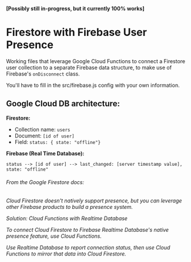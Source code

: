 **[Possibly still in-progress, but it currently 100% works]**

# Firestore with Firebase User Presence 

Working files that leverage Google Cloud Functions to connect a Firestore user collection to a separate Firebase data structure, to make use of Firebase's `onDisconnect` class. 

You'll have to fill in the src/firebase.js config with your own information. 

## Google Cloud DB architecture:
**Firestore:**
- Collection name: `users`
- Document: `[id of user]`
- Field: `status: { state: "offline"}`

**Firebase (Real Time Database):**

`status --> [id of user] --> last_changed: [server timestamp value], state: "offline"`




###### From the Google Firestore docs:

*Cloud Firestore doesn't natively support presence, but you can leverage other Firebase products to build a presence system.*

*Solution: Cloud Functions with Realtime Database*

*To connect Cloud Firestore to Firebase Realtime Database's native presence feature, use Cloud Functions.*

*Use Realtime Database to report connection status, then use Cloud Functions to mirror that data into Cloud Firestore.*

